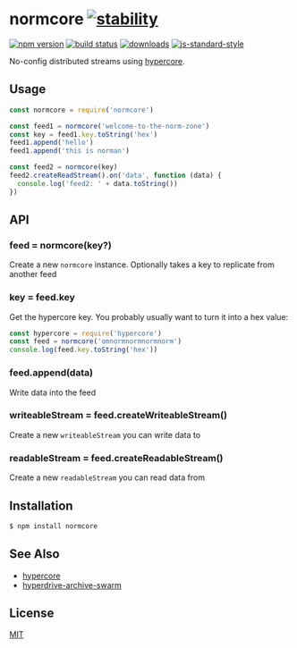 # normcore [![stability][0]][1]
[![npm version][2]][3] [![build status][4]][5]
[![downloads][8]][9] [![js-standard-style][10]][11]

No-config distributed streams using [hypercore][hypercore].

## Usage
```js
const normcore = require('normcore')

const feed1 = normcore('welcome-to-the-norm-zone')
const key = feed1.key.toString('hex')
feed1.append('hello')
feed1.append('this is norman')

const feed2 = normcore(key)
feed2.createReadStream().on('data', function (data) {
  console.log('feed2: ' + data.toString())
})
```

## API
### feed = normcore(key?)
Create a new `normcore` instance. Optionally takes a key to replicate from
another feed

### key = feed.key
Get the hypercore key. You probably usually want to turn it into a hex value:
```js
const hypercore = require('hypercore')
const feed = normcore('omnormnormnormnorm')
console.log(feed.key.toString('hex'))
```

### feed.append(data)
Write data into the feed

### writeableStream = feed.createWriteableStream()
Create a new `writeableStream` you can write data to

### readableStream = feed.createReadableStream()
Create a new `readableStream` you can read data from

## Installation
```sh
$ npm install normcore
```

## See Also
- [hypercore][hypercore]
- [hyperdrive-archive-swarm][swarm]

## License
[MIT](https://tldrlegal.com/license/mit-license)

[0]: https://img.shields.io/badge/stability-experimental-orange.svg?style=flat-square
[1]: https://nodejs.org/api/documentation.html#documentation_stability_index
[2]: https://img.shields.io/npm/v/normcore.svg?style=flat-square
[3]: https://npmjs.org/package/normcore
[4]: https://img.shields.io/travis/yoshuawuyts/normcore/master.svg?style=flat-square
[5]: https://travis-ci.org/yoshuawuyts/normcore
[8]: http://img.shields.io/npm/dm/normcore.svg?style=flat-square
[9]: https://npmjs.org/package/normcore
[10]: https://img.shields.io/badge/code%20style-standard-brightgreen.svg?style=flat-square
[11]: https://github.com/feross/standard

[hypercore]: https://github.com/mafintosh/hypercore
[swarm]: https://github.com/karissa/hyperdrive-archive-swarm

